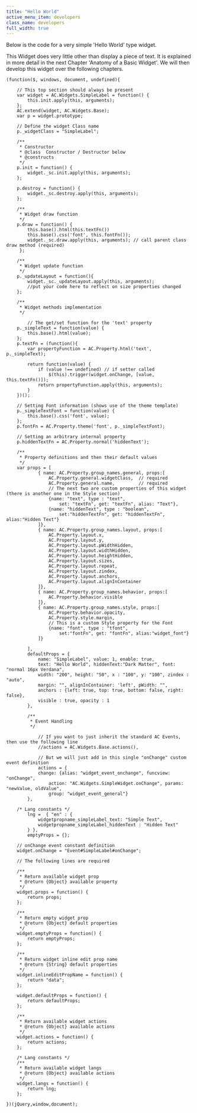 ```yaml
---
title: "Hello World"
active_menu_item: developers
class_name: developers
full_width: true
---
```



Below is the code for a very simple 'Hello World' type widget.

This Widget does very little other than display a piece of text. It is explained in more detail in the next Chapter 'Anatomy of a Basic Widget'. We will then develop this widget over the following chapters.

     
    (function($, windows, document, undefined){
     
        // This top section should always be present
        var widget = AC.Widgets.SimpleLabel = function() {
            this.init.apply(this, arguments);
        };
        AC.extend(widget, AC.Widgets.Base);
        var p = widget.prototype;
     
        // Define the widget Class name
        p._widgetClass = "SimpleLabel";
     
        /**
         * Constructor
         * @class  Constructor / Destructor below
         * @constructs
         */
        p.init = function() {
            widget._sc.init.apply(this, arguments);
        };
     
        p.destroy = function() {
            widget._sc.destroy.apply(this, arguments);
        };
     
        /**
         * Widget draw function
         */
        p.draw = function() {
            this.base().html(this.textFn())
            this.base().css('font', this.fontFn());
            widget._sc.draw.apply(this, arguments); // call parent class draw method (required)
         };
     
        /**
         * Widget update function
         */
        p._updateLayout = function(){
            widget._sc._updateLayout.apply(this, arguments);
            //put your code here to reflect on size properties changed
        };
     
        /**
         * Widget methods implementation
         */
     
            // The get/set function for the 'text' property
        p._simpleText = function(value) {
            this.base().html(value);
        };
        p.textFn = (function(){
            var propertyFunction = AC.Property.html('text', p._simpleText);
     
            return function(value) {
                if (value !== undefined) // if setter called
                    $(this).trigger(widget.onChange, [value, this.textFn()]);
                return propertyFunction.apply(this, arguments);
            }
        })();
     
        // Setting Font information (shows use of the theme template)
        p._simpleTextFont = function(value) {
            this.base().css('font', value);
        };
        p.fontFn = AC.Property.theme('font', p._simpleTextFont);
     
        // Setting an arbitrary internal property
        p.hiddenTextFn = AC.Property.normal('hiddenText');
     
        /**
         * Property definitions and then their default values
         */
        var props = [
                { name: AC.Property.group_names.general, props:[
                    AC.Property.general.widgetClass,  // required
                    AC.Property.general.name,         // required
                    // The next two are custom properties of this widget (there is another one in the Style section)
                    {name: "text", type : "text",
                        set: "textFn", get: "textFn", alias: "Text"},
                    {name: "hiddenText", type : "boolean",
                        set:"hiddenTextFn", get: "hiddenTextFn", alias:"Hidden Text"}
                ]},
                { name: AC.Property.group_names.layout, props:[
                    AC.Property.layout.x,
                    AC.Property.layout.y,
                    AC.Property.layout.pWidthHidden,
                    AC.Property.layout.widthHidden,
                    AC.Property.layout.heightHidden,
                    AC.Property.layout.sizes,
                    AC.Property.layout.repeat,
                    AC.Property.layout.zindex,
                    AC.Property.layout.anchors,
                    AC.Property.layout.alignInContainer
                ]},
                { name: AC.Property.group_names.behavior, props:[
                    AC.Property.behavior.visible
                ]},
                { name: AC.Property.group_names.style, props:[
                    AC.Property.behavior.opacity,
                    AC.Property.style.margin,
                    // This is a custom Style property for the Font
                    {name: "font", type : "tfont",
                        set:"fontFn", get: "fontFn", alias:"widget_font"}
                ]}
     
            ],
            defaultProps = {
                name: "SimpleLabel", value: 1, enable: true,
                text: "Hello World", hiddenText:"Dark Matter", font: "normal 16px Verdana",
                width: "200", height: "50", x : "100", y: "100", zindex : "auto",
                margin: "", alignInContainer: 'left', pWidth: "",
                anchors : {left: true, top: true, bottom: false, right: false},
                visible : true, opacity : 1
            },
     
            /**
             * Event Handling
             */
     
                // If you want to just inherit the standard AC Events, then use the following line
                //actions = AC.Widgets.Base.actions(),
     
                // But we will just add in this single "onChange" custom event definition
                actions = {
                change: {alias: "widget_event_onchange", funcview: "onChange",
                    action: "AC.Widgets.SimpleWidget.onChange", params: "newValue, oldValue",
                    group: "widget_event_general"}
            },
     
        /* Lang constants */
            lng =  { "en" : {
                widgetpropname_simpleLabel_text: "Simple Text",
                widgetpropname_simpleLabel_hiddenText : "Hidden Text"
            } },
            emptyProps = {};
     
        // onChange event constant definition
        widget.onChange = "Event#SimpleLabel#onChange";
     
        // The following lines are required
     
        /**
         * Return available widget prop
         * @return {Object} available property
         */
        widget.props = function() {
            return props;
        };
     
        /**
         * Return empty widget prop
         * @return {Object} default properties
         */
        widget.emptyProps = function() {
            return emptyProps;
        };
     
        /**
         * Return widget inline edit prop name
         * @return {String} default properties
         */
        widget.inlineEditPropName = function() {
            return "data";
        };
     
        widget.defaultProps = function() {
            return defaultProps;
        };
     
        /**
         * Return available widget actions
         * @return {Object} available actions
         */
        widget.actions = function() {
            return actions;
        };
     
        /* Lang constants */
        /**
         * Return available widget langs
         * @return {Object} available actions
         */
        widget.langs = function() {
            return lng;
        };
     
    })(jQuery,window,document);
     
     
   

